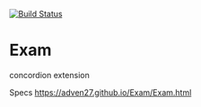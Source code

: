 [![Build Status](https://travis-ci.org/Adven27/Exam.svg?branch=master)](https://travis-ci.org/Adven27/Exam)
# Exam
concordion extension

Specs https://adven27.github.io/Exam/Exam.html
